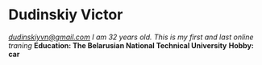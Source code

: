 # Dudinskiy Victor
*dudinskiyvn@gmail.com*
_I am 32 years old. This is my first and last online traning_
**Education: The Belarusian National Technical University**
**Hobby: car**